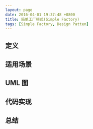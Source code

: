```yaml
---
layout: page
date: 2016-04-01 19:37:48 +0800 
title: 简单工厂模式(Simple Factory)
tags: [Simple Factory, Design Patten]
---
```


## 定义

## 适用场景

## UML 图

## 代码实现

## 总结
